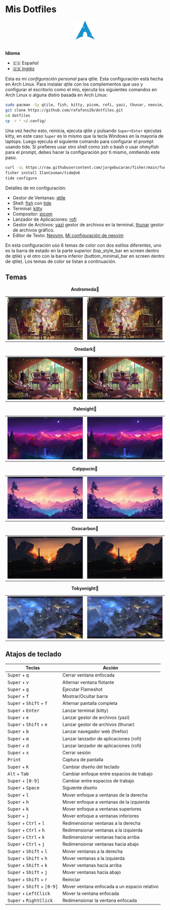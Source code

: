 # Mis Dotfiles

<div align = "center">
    <img width = "12%" src="./images/Arch-linux-logo.png">
</div> <br>

**Idioma**

- 🇪🇸 Español
- [🇬🇧 Inglés](./README.en.md)

Esta es mi _configuración personal_ para qtile. Esta configuración está hecha en Arch Linux.
Para instalar qtile con los complementos que uso y configurar el escritorio como el mío, ejecuta los siguientes comandos en Arch Linux o alguna distro basada en Arch Linux:

```bash
sudo pacman -Sy qtile, fish, kitty, picom, rofi, yazi, thunar, neovim, networkmanager, pamac, xfce4-power-manager, numlockx, blueberry, volumeicon, lxappearance, waypaper, feh, fastfetch
git clone https://github.com/rafafons29/dotfiles.git
cd dotfiles 
cp -r * ~/.config/
```

Una vez hecho esto, reinicia, ejecuta qtile y pulsando `Super+Enter` ejecutas kitty, en este caso `Super` es lo mismo que la tecla Windows en la mayoría de laptops. Luego ejecuta el siguiente comando para configurar el prompt usando tide. Si prefieres usar otro shell como zsh o bash o usar ohmyfish para el prompt, debes hacer la configuración por ti mismo, omitiendo este paso.

```bash
curl -sL https://raw.githubusercontent.com/jorgebucaran/fisher/main/functions/fisher.fish | source && fisher install jorgebucaran/fisher
fisher install IlanCosman/tide@v6
tide configure
```

Detalles de mi configuración:

- Gestor de Ventanas: [qtile](https://qtile.org/)
- Shell: [fish](https://fishshell.com/) con [tide](https://github.com/IlanCosman/tide)
- Terminal:  [kitty](https://sw.kovidgoyal.net/kitty/)
- Compositor: [picom](https://github.com/yshui/picom) 
- Lanzador de Aplicaciones: [rofi](https://github.com/davatorium/rofi)
- Gestor de Archivos: [yazi](https://yazi-rs.github.io/) gestor de archivos en la terminal, [thunar](https://docs.xfce.org/xfce/thunar/the-file-manager-window) gestor de archivos gráfico.
- Editor de Texto: [Neovim](https://neovim.io/), [Mi configuración de neovim](https://github.com/rafafons29/nvim_config)

En esta configuración uso 6 temas de color con dos estilos diferentes, uno es la barra de estado en la parte superior (top_style_bar en screen dentro de qtile) y el otro con la barra inferior (buttom_minimal_bar en screen dentro de qtile). Los temas de color se listan a continuación.

##  Temas

<div align="center">
    <table align="center"><strong>Andromeda🎨</strong>
        <tr>
            <td><img src="./images/andromeda_t.jpg" alt="Andromeda Superior"/></td>
            <td><img src="./images/andromeda_b.jpg" alt="Andromeda Inferior"/></td>
        </tr>
    </table>
    <table align="center"><strong>Onedark🎨</strong>
        <tr>
            <td><img src="./images/onedark_t.jpg" alt="Onedark Superior"/></td>
            <td><img src="./images/onedark_b.jpg" alt="Onedark Inferior"/></td>
        </tr>
    </table>
    <table align="center"><strong>Palenight🎨</strong>
        <tr>
            <td><img src="./images/palenight_t.jpg" alt="Palenight Superior"/></td>
            <td><img src="./images/palenight_b.jpg" alt="Palenight Inferior"/></td>
        </tr>
    </table>
    <table align="center"><strong>Catppucin🎨</strong>
        <tr>
            <td><img src="./images/catppucin_t.jpg" alt="Catppucin Superior"/></td>
            <td><img src="./images/catppucin_b.jpg" alt="Catppucin Inferior"/></td>
        </tr>
    </table>
    <table align="center"><strong>Oxocarbon🎨</strong>
        <tr>
            <td><img src="./images/oxocarbon_t.jpg" alt="Oxocarbon Superior"/></td>
            <td><img src="./images/oxocarbon_b.jpg" alt="Oxocarbon Inferior"/></td>
        </tr>
    </table>
    <table align="center"><strong>Tokyonight🎨</strong>
        <tr>
            <td><img src="./images/tokyonight_t.jpg" alt="Tokyonight Superior"/></td>
            <td><img src="./images/tokyonight_b.jpg" alt="Tokyonight Inferior"/></td>
        </tr>
    </table>
</div>

## Atajos de teclado

<div align="center">


| Teclas                                                                      | Acción                                      |
| ----------------------------------------------------------------------------| ------------------------------------------- |
| <kbd>Super</kbd> + <kbd>q</kbd>                                             | Cerrar ventana enfocada                     |
| <kbd>Super</kbd> + <kbd>v</kbd>                                             | Alternar ventana flotante                   |
| <kbd>Super</kbd> + <kbd>g</kbd>                                             | Ejecutar Flameshot                          |
| <kbd>Super</kbd> + <kbd>f</kbd>                                             | Mostrar/Ocultar barra                       |
| <kbd>Super</kbd> + <kbd>Shift</kbd> + <kbd>f</kbd>                          | Alternar pantalla completa                  |
| <kbd>Super</kbd> + <kbd>Enter</kbd>                                         | Lanzar terminal (kitty)                     |
| <kbd>Super</kbd> + <kbd>e</kbd>                                             | Lanzar gestor de archivos (yazi)            |
| <kbd>Super</kbd> + <kbd>Shift</kbd> + <kbd>e</kbd>                          | Lanzar gestor de archivos (thunar)          |
| <kbd>Super</kbd> + <kbd>b</kbd>                                             | Lanzar navegador web (firefox)              |
| <kbd>Super</kbd> + <kbd>m</kbd>                                             | Lanzar lanzador de aplicaciones (rofi)      |
| <kbd>Super</kbd> + <kbd>d</kbd>                                             | Lanzar lanzador de aplicaciones (rofi)      |
| <kbd>Super</kbd> + <kbd>x</kbd>                                             | Cerrar sesión                               |
| <kbd>Print</kbd>                                                            | Captura de pantalla                         |
| <kbd>Super</kbd> + <kbd>K</kbd>                                             | Cambiar diseño del teclado                  |
| <kbd>Alt</kbd> + <kbd>Tab</kbd>                                             | Cambiar enfoque entre espacios de trabajo   |
| <kbd>Super</kbd> + <kbd>[0-9]</kbd>                                         | Cambiar entre espacios de trabajo           |
| <kbd>Super</kbd> + <kbd>Space</kbd>                                         | Siguiente diseño                            |
| <kbd>Super</kbd> + <kbd>l</kbd>                                             | Mover enfoque a ventanas de la derecha      |
| <kbd>Super</kbd> + <kbd>h</kbd>                                             | Mover enfoque a ventanas de la izquierda    |
| <kbd>Super</kbd> + <kbd>k</kbd>                                             | Mover enfoque a ventanas superiores         |
| <kbd>Super</kbd> + <kbd>j</kbd>                                             | Mover enfoque a ventanas inferiores         |
| <kbd>Super</kbd> + <kbd>Ctrl</kbd> + <kbd>l</kbd>                           | Redimensionar ventanas a la derecha         |
| <kbd>Super</kbd> + <kbd>Ctrl</kbd> + <kbd>h</kbd>                           | Redimensionar ventanas a la izquierda       |
| <kbd>Super</kbd> + <kbd>Ctrl</kbd> + <kbd>k</kbd>                           | Redimensionar ventanas hacia arriba         |
| <kbd>Super</kbd> + <kbd>Ctrl</kbd> + <kbd>j</kbd>                           | Redimensionar ventanas hacia abajo          |
| <kbd>Super</kbd> + <kbd>Shift</kbd> + <kbd>l</kbd>                          | Mover ventanas a la derecha                 |
| <kbd>Super</kbd> + <kbd>Shift</kbd> + <kbd>h</kbd>                          | Mover ventanas a la izquierda               |
| <kbd>Super</kbd> + <kbd>Shift</kbd> + <kbd>k</kbd>                          | Mover ventanas hacia arriba                 |
| <kbd>Super</kbd> + <kbd>Shift</kbd> + <kbd>j</kbd>                          | Mover ventanas hacia abajo                  |
| <kbd>Super</kbd> + <kbd>Shift</kbd> + <kbd>r</kbd>                          | Reiniciar                                   |
| <kbd>Super</kbd> + <kbd>Shift</kbd> + <kbd>[0-9]</kbd>                      | Mover ventana enfocada a un espacio relativo|
| <kbd>Super</kbd> + <kbd>LeftClick</kbd>                                     | Mover la ventana enfocada                   |
| <kbd>Super</kbd> + <kbd>RightClick</kbd>                                    | Redimensionar la ventana enfocada           |
</div>
